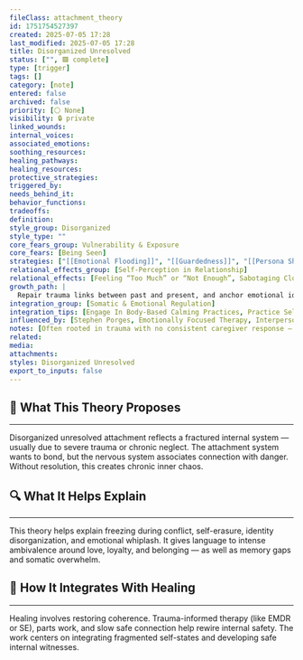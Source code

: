 ```yaml
---
fileClass: attachment_theory
id: 1751754527397
created: 2025-07-05 17:28
last_modified: 2025-07-05 17:28
title: Disorganized Unresolved
status: ["", 🟩 complete]
type: [trigger]
tags: []
category: [note]
entered: false
archived: false
priority: [⚪ None]
visibility: 🔒 private
linked_wounds: 
internal_voices: 
associated_emotions: 
soothing_resources: 
healing_pathways: 
healing_resources: 
protective_strategies: 
triggered_by: 
needs_behind_it: 
behavior_functions: 
tradeoffs: 
definition: 
style_group: Disorganized
style_type: ""
core_fears_group: Vulnerability & Exposure
core_fears: [Being Seen]
strategies: ["[[Emotional Flooding]]", "[[Guardedness]]", "[[Persona Shaping]]"]
relational_effects_group: [Self-Perception in Relationship]
relational_effects: [Feeling “Too Much” or “Not Enough”, Sabotaging Closeness When It Feels Threatening]
growth_path: |
  Repair trauma links between past and present, and anchor emotional identity in the here and now.
integration_group: [Somatic & Emotional Regulation]
integration_tips: [Engage In Body-Based Calming Practices, Practice Self-Soothing Techniques]
influenced_by: [Stephen Porges, Emotionally Focused Therapy, Interpersonal Neurobiology]
notes: [Often rooted in trauma with no consistent caregiver response — emotional and cognitive systems fail to organize around connection.]
related: 
media: 
attachments: 
styles: Disorganized Unresolved
export_to_inputs: false
---
```


## 🧠 What This Theory Proposes
---
Disorganized unresolved attachment reflects a fractured internal system — usually due to severe trauma or chronic neglect. The attachment system wants to bond, but the nervous system associates connection with danger. Without resolution, this creates chronic inner chaos.

## 🔍 What It Helps Explain
---
This theory helps explain freezing during conflict, self-erasure, identity disorganization, and emotional whiplash. It gives language to intense ambivalence around love, loyalty, and belonging — as well as memory gaps and somatic overwhelm.

## 🧩 How It Integrates With Healing
---
Healing involves restoring coherence. Trauma-informed therapy (like EMDR or SE), parts work, and slow safe connection help rewire internal safety. The work centers on integrating fragmented self-states and developing safe internal witnesses.

